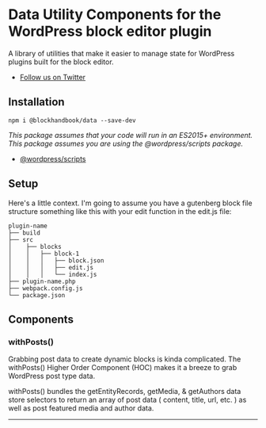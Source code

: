 # Data Utility Components for the WordPress block editor plugin

A library of utilities that make it easier to manage state for WordPress plugins built for the block editor.

* [Follow us on Twitter](https://twitter.com/blockhandbook)

## Installation

```
npm i @blockhandbook/data --save-dev
```

_This package assumes that your code will run in an ES2015+ environment._  
_This package assumes you are using the @wordpress/scripts package._

* [@wordpress/scripts](https://www.npmjs.com/package/@wordpress/scripts)

## Setup

Here's a little context. I'm going to assume you have a gutenberg block file structure something like this with your edit function in the edit.js file:

```
plugin-name
├── build
├── src
│    ├── blocks
│    │   ├── block-1
│    │   │   ├── block.json
│    │   │   ├── edit.js
│    │   │   └── index.js
├── plugin-name.php
├── webpack.config.js
└── package.json
```

## Components

### withPosts()

Grabbing post data to create dynamic blocks is kinda complicated.  The withPosts() Higher Order Component (HOC) makes it a breeze to grab WordPress post type data.  

withPosts() bundles the getEntityRecords, getMedia, & getAuthors data store selectors to return an array of post data ( content, title, url, etc. ) as well as post featured media and author data.  

---

